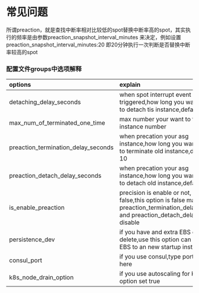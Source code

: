 # 常见问题

所谓preaction，就是查找中断率相对比较低的spot替换中断率高的spot，其实执行的频率是由参数preaction\_snapshot\_interval\_minutes 来决定，例如设置preaction\_snapshot\_interval\_minutes:20 即20分钟执行一次判断是否替换中断率较高的spot

### 配置文件groups中选项解释

| options | explain |
| :--- | :--- |
| detaching\_delay\_seconds | when spot interrupt event triggered,how long you want to wait to detach tis instance,default is 20s |
| max\_num\_of\_terminated\_one\_time | max number your want to terminate instance number |
| preaction\_termination\_delay\_seconds | when precation your asg instance,how long you want to wait to terminate old instance,default is 10 |
| preaction\_detach\_delay\_seconds | when precation your asg instance,how long you want to wait to detach old instance,default is 10 |
| is\_enable\_preaction | precision is enable or not, default is false,this option is false make preaction\_termination\_delay\_seconds and preaction\_detach\_delay\_seconds disable |
| persistence\_dev | if you have and extra EBS don't want delete,use this option can remove EBS to an new startup instance |
| consul\_port | if you use consul,type port number here |
| k8s\_node\_drain\_option | if you use autoscaling for K8S,this option set true |


